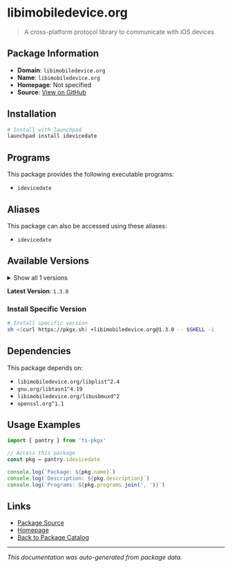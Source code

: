 # libimobiledevice.org

> A cross-platform protocol library to communicate with iOS devices

## Package Information

- **Domain**: `libimobiledevice.org`
- **Name**: `libimobiledevice.org`
- **Homepage**: Not specified
- **Source**: [View on GitHub](https://github.com/pkgxdev/pantry/tree/main/projects/libimobiledevice.org/package.yml)

## Installation

```bash
# Install with launchpad
launchpad install idevicedate
```

## Programs

This package provides the following executable programs:

- `idevicedate`

## Aliases

This package can also be accessed using these aliases:

- `idevicedate`

## Available Versions

<details>
<summary>Show all 1 versions</summary>

- `1.3.0`

</details>

**Latest Version**: `1.3.0`

### Install Specific Version

```bash
# Install specific version
sh <(curl https://pkgx.sh) +libimobiledevice.org@1.3.0 -- $SHELL -i
```

## Dependencies

This package depends on:

- `libimobiledevice.org/libplist^2.4`
- `gnu.org/libtasn1^4.19`
- `libimobiledevice.org/libusbmuxd^2`
- `openssl.org^1.1`

## Usage Examples

```typescript
import { pantry } from 'ts-pkgx'

// Access this package
const pkg = pantry.idevicedate

console.log(`Package: ${pkg.name}`)
console.log(`Description: ${pkg.description}`)
console.log(`Programs: ${pkg.programs.join(', ')}`)
```

## Links

- [Package Source](https://github.com/pkgxdev/pantry/tree/main/projects/libimobiledevice.org/package.yml)
- [Homepage](#)
- [Back to Package Catalog](../package-catalog.md)

---

*This documentation was auto-generated from package data.*
